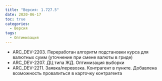 ```yaml
---
title: "Версия: 1.727.5"
date: 2020-06-17
toc: true
categories:
  - Версия
tags:
  - Оптимизация
---
```


-   ARC_DEV-2203. Переработан алгоритм подстановки курса для валютных сумм (уточнение при смене валюты в гриде)
-   ARC_DEV-2207. ДЦ типа ЖД. Оптимизация выборки
-   ARC_DEV-2211. Заявка/перевозка. Контрагент в пункте. Добавлена возможность провалиться в карточку контрагента
